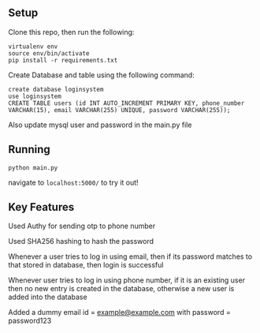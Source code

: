 ## Setup

Clone this repo, then run the following:

```
virtualenv env
source env/bin/activate
pip install -r requirements.txt
```

Create Database and table using the following command:

```
create database loginsystem
use loginsystem
CREATE TABLE users (id INT AUTO_INCREMENT PRIMARY KEY, phone_number VARCHAR(15), email VARCHAR(255) UNIQUE, password VARCHAR(255));
```

Also update mysql user and password in the main.py file

## Running

```python main.py```

navigate to `localhost:5000/` to try it out!


## Key Features

Used Authy for sending otp to phone number

Used SHA256 hashing to hash the password

Whenever a user tries to log in using email, then if its password matches to that stored in database, then login is successful

Whenever user tries to log in using phone number, if it is an existing user then no new entry is created in the database, otherwise a new user is added into the database

Added a dummy email id = example@example.com  with password = password123
